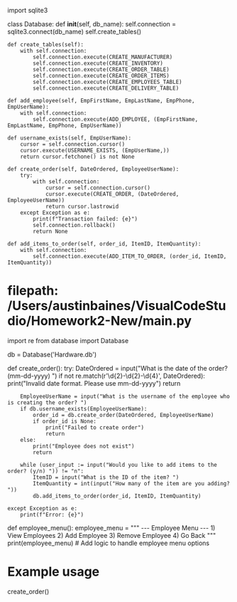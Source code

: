 import sqlite3

class Database:
    def __init__(self, db_name):
        self.connection = sqlite3.connect(db_name)
        self.create_tables()

    def create_tables(self):
        with self.connection:
            self.connection.execute(CREATE_MANUFACTURER)
            self.connection.execute(CREATE_INVENTORY)
            self.connection.execute(CREATE_ORDER_TABLE)
            self.connection.execute(CREATE_ORDER_ITEMS)
            self.connection.execute(CREATE_EMPLOYEES_TABLE)
            self.connection.execute(CREATE_DELIVERY_TABLE)

    def add_employee(self, EmpFirstName, EmpLastName, EmpPhone, EmpUserName):
        with self.connection:
            self.connection.execute(ADD_EMPLOYEE, (EmpFirstName, EmpLastName, EmpPhone, EmpUserName))

    def username_exists(self, EmpUserName):
        cursor = self.connection.cursor()
        cursor.execute(USERNAME_EXISTS, (EmpUserName,))
        return cursor.fetchone() is not None

    def create_order(self, DateOrdered, EmployeeUserName):
        try:
            with self.connection:
                cursor = self.connection.cursor()
                cursor.execute(CREATE_ORDER, (DateOrdered, EmployeeUserName))
                return cursor.lastrowid
        except Exception as e:
            print(f"Transaction failed: {e}")
            self.connection.rollback()
            return None

    def add_items_to_order(self, order_id, ItemID, ItemQuantity):
        with self.connection:
            self.connection.execute(ADD_ITEM_TO_ORDER, (order_id, ItemID, ItemQuantity))

# filepath: /Users/austinbaines/VisualCodeStudio/Homework2-New/main.py
import re
from database import Database

db = Database('Hardware.db')

def create_order():
    try:
        DateOrdered = input("What is the date of the order? (mm-dd-yyyy) ")
        if not re.match(r'\d{2}-\d{2}-\d{4}', DateOrdered):
            print("Invalid date format. Please use mm-dd-yyyy")
            return
        
        EmployeeUserName = input("What is the username of the employee who is creating the order? ")
        if db.username_exists(EmployeeUserName):
            order_id = db.create_order(DateOrdered, EmployeeUserName)
            if order_id is None:
                print("Failed to create order")
                return
        else:
            print("Employee does not exist")
            return
        
        while (user_input := input("Would you like to add items to the order? (y/n) ")) != "n":
            ItemID = input("What is the ID of the item? ")
            ItemQuantity = int(input("How many of the item are you adding? "))
            db.add_items_to_order(order_id, ItemID, ItemQuantity)

    except Exception as e:
        print(f"Error: {e}")

def employee_menu():
    employee_menu = """ --- Employee Menu ---
    1) View Employees
    2) Add Employee
    3) Remove Employee
    4) Go Back
    """
    print(employee_menu)
    # Add logic to handle employee menu options

# Example usage
create_order()